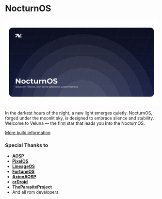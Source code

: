 # NocturnOS

![Banner](../nocturn.png)

In the darkest hours of the night, a new light emerges quietly. NocturnOS, forged under the moonlit sky, is designed to embrace silence and stability. Welcome to Veluna — the first star that leads you Into the NocturnOS.

[More build information](https://github.com/NocturnOS-Project/manifest)


### Special Thanks to
- **[AOSP](https://android.googlesource.com)**
- **[PixelOS](https://github.com/PixelOS-AOSP)**
- **[LineageOS](https://lineageos.org/)** 
- **[FortuneOS](https://github.com/fortuneOS-AOSP)** 
- **[AxionAOSP](https://github.com/AxionAOSP)** 
- **[crDroid](https://github.com/crdroidandroid)** 
- **[TheParasiteProject](https://github.com/TheParasiteProject)** 
- And all rom developers.
